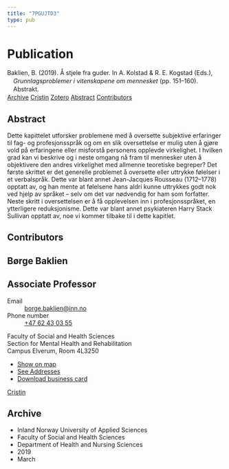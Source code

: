 ```yaml
---
title: "7PGUJTD3"
type: pub
---
```

<h1>Publication</h1>
<article id="csl-bib-container-7PGUJTD3" class="csl-bib-container">
  <div class="csl-bib-body" style="line-height: 1.35; padding-left: 1em; text-indent:-1em;">
  <div class="csl-entry">Baklien, B. (2019). &#xC5; stjele fra guder. In A. Kolstad &amp; R. E. Kogstad (Eds.), <i>Grunnlagsproblemer i vitenskapene om mennesket</i> (pp. 151&#x2013;160). Abstrakt.</div>
</div>
  <div class="csl-bib-buttons">
    <a href="#taxonomy-article-7PGUJTD3" class="csl-bib-button">Archive</a>
    <a href="https://app.cristin.no/results/show.jsf?id=1687455" alt="Cristin URL" class="csl-bib-button">Cristin</a>
    <a href="http://zotero.org/groups/5402882/items/7PGUJTD3" alt="Zotero URL" class="csl-bib-button">Zotero</a>
    <a href="#abstract-article-7PGUJTD3" class="csl-bib-button">Abstract</a>
    <a href="#contributors-article-7PGUJTD3" class="csl-bib-button">Contributors</a>
  </div>
  <div id="csl-bib-meta-container-7PGUJTD3"></div>
</article>
<div id="csl-bib-meta-7PGUJTD3" class="csl-bib-meta">
  <article id="abstract-article-7PGUJTD3" class="abstract-article">
    <h1>Abstract</h1>
    Dette kapittelet utforsker problemene med å oversette subjektive erfaringer til fag- og profesjonsspråk og om en slik oversettelse er mulig uten å gjøre vold på erfaringene eller misforstå personens opplevde virkelighet. I hvilken grad kan vi beskrive og i neste omgang nå fram til mennesker uten å objektivere den andres virkelighet med allmenne teoretiske begreper? Det første skrittet er det generelle problemet å oversette eller uttrykke følelser i et verbalspråk. Dette var blant annet Jean-Jacques Rousseau (1712–1778) opptatt av, og han mente at følelsene hans aldri kunne uttrykkes godt nok ved hjelp av språket – selv om det var nødvendig for ham som forfatter. Neste skritt i oversettelsen er å få opplevelsen inn i profesjonsspråket, en ytterligere reduksjonisme. Dette var blant annet psykiateren Harry Stack Sullivan opptatt av, noe vi kommer tilbake til i dette kapitlet.
  </article>
  <article id="contributors-article-7PGUJTD3" class="contributors-article">
    <h1>Contributors</h1>
    <div class="personas"> <div class="vrtx-hinn-person-card"> <div class="photo"> <i class="lar la-user-circle missing-person"></i> </div> <div class="info"> <hgroup><h1>Børge Baklien</h1> <h2>Associate Professor</h2> </hgroup><dl> <dt>Email</dt> <dd> <a href="mailto:borge.baklien@inn.no">borge.baklien@inn.no</a> </dd> <dt>Phone number</dt> <dd><a href="tel:+4762430355"> +47 62 43 03 55 </a></dd> </dl> <p> Faculty of Social and Health Sciences<br> Section for Mental Health and Rehabilitation<br> Campus Elverum, Room 4L3250 </p> <ul class="vrtx-hinn-links"> <li><a href="https://www.google.com/maps?q=60.88177,11.53669">Show on map</a></li> <li><a href="https://www.inn.no/english/find-an-employee/borge-baklien.html#vrtx-hinn-addresses">See Addresses</a></li> <li><a href="https://www.inn.no/english/find-an-employee/borge-baklien.html?vrtx=vcf">Download business card</a></li> </ul> </div> </div> <a href="https://app.cristin.no/persons/show.jsf?id=319772" alt="Cristin URL" class="personas-cristin">Cristin</a> </div>
  </article>
  <article id="taxonomy-article-7PGUJTD3" class="taxonomy-article">
    <h1>Archive</h1>
    <ul>
      <li>Inland Norway University of Applied Sciences</li>
      <li>Faculty of Social and Health Sciences</li>
      <li>Department of Health and Nursing Sciences</li>
      <li>2019</li>
      <li>March</li>
    </ul>
  </article>
</div>
